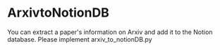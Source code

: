 # ArxivtoNotionDB
You can extract a paper's information on Arxiv and add it to the Notion database.
Please implement arxiv_to_notionDB.py
